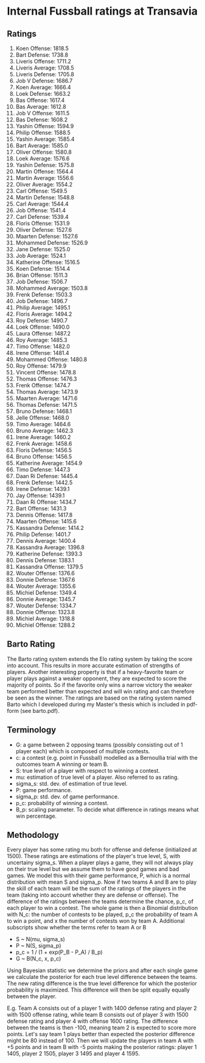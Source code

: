 # Internal Fussball ratings at Transavia
## Ratings
1. Koen Offense: 1818.5 
2. Bart Defense: 1738.8 
3. Liveris Offense: 1711.2 
4. Liveris Average: 1708.5 
5. Liveris Defense: 1705.8 
6. Job V Defense: 1686.7 
7. Koen Average: 1666.4 
8. Loek Defense: 1663.2 
9. Bas Offense: 1617.4 
10. Bas Average: 1612.8 
11. Job V Offense: 1611.5 
12. Bas Defense: 1608.2 
13. Yashin Offense: 1594.9 
14. Philip Offense: 1588.5 
15. Yashin Average: 1585.4 
16. Bart Average: 1585.0 
17. Oliver Offense: 1580.8 
18. Loek Average: 1576.6 
19. Yashin Defense: 1575.8 
20. Martin Offense: 1564.4 
21. Martin Average: 1556.6 
22. Oliver Average: 1554.2 
23. Carl Offense: 1549.5 
24. Martin Defense: 1548.8 
25. Carl Average: 1544.4 
26. Job Offense: 1541.4 
27. Carl Defense: 1539.4 
28. Floris Offense: 1531.9 
29. Oliver Defense: 1527.6 
30. Maarten Defense: 1527.6 
31. Mohammed Defense: 1526.9 
32. Jane Defense: 1525.0 
33. Job Average: 1524.1 
34. Katherine Offense: 1516.5 
35. Koen Defense: 1514.4 
36. Brian Offense: 1511.3 
37. Job Defense: 1506.7 
38. Mohammed Average: 1503.8 
39. Frenk  Defense: 1503.3 
40. Job  Defense: 1496.7 
41. Philip Average: 1495.1 
42. Floris Average: 1494.2 
43. Roy Defense: 1490.7 
44. Loek Offense: 1490.0 
45. Laura Offense: 1487.2 
46. Roy Average: 1485.3 
47. Timo Offense: 1482.0 
48. Irene Offense: 1481.4 
49. Mohammed Offense: 1480.8 
50. Roy Offense: 1479.9 
51. Vincent Offense: 1478.8 
52. Thomas Offense: 1476.3 
53. Frenk Offense: 1474.7 
54. Thomas Average: 1473.9 
55. Maarten Average: 1471.6 
56. Thomas Defense: 1471.5 
57. Bruno Defense: 1468.1 
58. Jelle Offense: 1468.0 
59. Timo Average: 1464.6 
60. Bruno Average: 1462.3 
61. Irene Average: 1460.2 
62. Frenk Average: 1458.6 
63. Floris Defense: 1456.5 
64. Bruno Offense: 1456.5 
65. Katherine Average: 1454.9 
66. Timo Defense: 1447.3 
67. Daan Ri Defense: 1445.4 
68. Frenk Defense: 1442.5 
69. Irene Defense: 1439.1 
70. Jay Offense: 1439.1 
71. Daan Ri Offense: 1434.7 
72. Bart Offense: 1431.3 
73. Dennis Offense: 1417.8 
74. Maarten Offense: 1415.6 
75. Kassandra Defense: 1414.2 
76. Philip Defense: 1401.7 
77. Dennis Average: 1400.4 
78. Kassandra Average: 1396.8 
79. Katherine Defense: 1393.3 
80. Dennis Defense: 1383.1 
81. Kassandra Offense: 1379.5 
82. Wouter Offense: 1376.6 
83. Donnie Defense: 1367.6 
84. Wouter Average: 1355.6 
85. Michiel Defense: 1349.4 
86. Donnie Average: 1345.7 
87. Wouter Defense: 1334.7 
88. Donnie Offense: 1323.8 
89. Michiel Average: 1318.8 
90. Michiel Offense: 1288.2 

## Barto Rating
The Barto rating system extends the Elo rating system by taking the score into account. This results in more accurate estimation of strengths of players. Another interesting property is that if a heavy-favorite team or player plays against a weaker opponent, they are expected to score the majority of points. So if the favorite only wins a narrow victory the weaker team performed better than expected and will win rating and can therefore be seen as the winner. The ratings are based on the rating system named Barto which I developed during my Master's thesis which is included in pdf-form (see barto.pdf).
## Terminology
- G: a game between 2 opposing teams (possibly consisting out of 1 player each) which is composed of multiple contests.
- c: a contest (e.g. point in Fussball) modelled as a Bernoullia trial with the outcomes team A winning or team B.
- S: true level of a player with respect to winning a contest.
- mu: estimation of true level of a player. Also referred to as rating.
- sigma_s: std. dev. of estimation of true level.
- P: game performance.
- sigma_p: std. dev. of game performance.
- p_c: probability of winning a contest.
- B_p: scaling parameter. To decide what difference in ratings means what win percentage.
## Methodology
Every player has some rating mu both for offense and defense (initialized at 1500). These ratings are estimations of the player's true level, S, with uncertainy sigma_s. When a player plays a game, they will not always play on their true level but we assume them to have good games and bad games. We model this with their game performance, P, which is a normal distribution with mean S and sigma_p. Now if two teams A and B are to play the skill of each team will be the sum of the ratings of the players in the team (taking into account whether they are defense or offense). The difference of the ratings between the teams determine the chance, p_c, of each player to win a contest. The whole game is then a Binomial distribution with N_c: the number of contests to be played, p_c the probability of team A to win a point, and x the number of contests won by team A. Additional subscripts show whether the terms refer to team A or B
- S ~ N(mu, sigma_s)
- P ~ N(S, sigma_p)
- p_c = 1 / (1 + exp(P_B - P_A) / B_p)
- G ~ B(N_c, x, p_c)

Using Bayesian statistic we determine the priors and after each single game we calculate the posterior for each true level difference between the teams. The new rating difference is the true level difference for which the posterior probability is maximized. This difference will then be split equally equally between the player. 

E.g. Team A consists out of a player 1 with 1400 defense rating and player 2 with 1500 offense rating, while team B consists out of player 3 with 1500 defense rating and player 4 with offense 1600 rating. The difference between the teams is then -100, meaning team 2 is expected to score more points. Let's say team 1 plays better than expected the posterior difference might be 80 instead of 100. Then we will update the players in team A with +5 points and in team B with -5 points making the posterior ratings: player 1 1405, player 2 1505, player 3 1495 and player 4 1595.